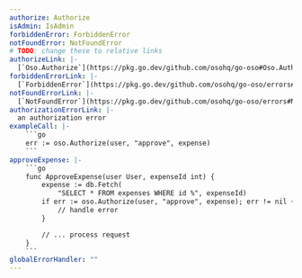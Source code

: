 ```yaml
---
authorize: Authorize
isAdmin: IsAdmin
forbiddenError: ForbiddenError
notFoundError: NotFoundError
# TODO: change these to relative links
authorizeLink: |-
  [`Oso.Authorize`](https://pkg.go.dev/github.com/osohq/go-oso#Oso.Authorize)
forbiddenErrorLink: |-
  [`ForbiddenError`](https://pkg.go.dev/github.com/osohq/go-oso/errors#ForbiddenError)
notFoundErrorLink: |-
  [`NotFoundError`](https://pkg.go.dev/github.com/osohq/go-oso/errors#NotFoundError)
authorizationErrorLink: |-
  an authorization error
exampleCall: |-
    ```go
    err := oso.Authorize(user, "approve", expense)
    ```
approveExpense: |-
    ```go
    func ApproveExpense(user User, expenseId int) {
        expense := db.Fetch(
            "SELECT * FROM expenses WHERE id %", expenseId)
        if err := oso.Authorize(user, "approve", expense); err != nil {
            // handle error
        }

        // ... process request
    }
    ```
globalErrorHandler: ""
---
```

